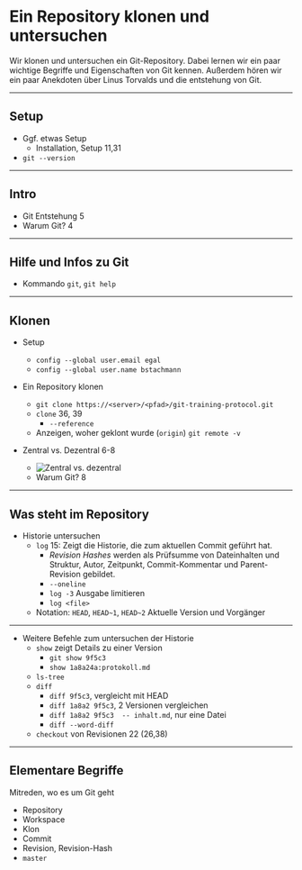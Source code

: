 

# Ein Repository klonen und untersuchen

Wir klonen und untersuchen ein Git-Repository. Dabei lernen wir ein paar wichtige Begriffe und Eigenschaften von Git kennen. Außerdem hören wir ein paar Anekdoten über Linus Torvalds und die entstehung von Git.

_________________________________________


## Setup

 * Ggf. etwas Setup
   - Installation, Setup 11,31
 * `git --version`

_________________________________________

## Intro

 * Git Entstehung 5
 * Warum Git? 4

_________________________________________


## Hilfe und Infos zu Git

 * Kommando `git`, `git help`

_________________________________________


## Klonen

 * Setup
   - `config --global user.email egal`
   - `config --global user.name bstachmann`

 * Ein Repository klonen
   - `git clone https://<server>/<pfad>/git-training-protocol.git`
   - `clone` 36, 39
     - `--reference`
   - Anzeigen, woher geklont wurde (`origin`)
     `git remote -v`
 * Zentral vs. Dezentral 6-8
   - ![Zentral vs. dezentral](zentral-dezentral.jpg)
   -  Warum Git? 8

_________________________________________

## Was steht im Repository

 * Historie untersuchen
   - `log` 15: Zeigt die Historie, die zum aktuellen Commit geführt hat.
     - *Revision Hashes* werden als Prüfsumme von Dateinhalten und Struktur, Autor, Zeitpunkt, Commit-Kommentar und Parent-Revision gebildet.
     - `--oneline`
     - `log -3` Ausgabe limitieren
     - `log <file>`
   - Notation: `HEAD`, `HEAD~1`, `HEAD~2`
     Aktuelle Version und Vorgänger

_________________________________________

 * Weitere Befehle zum untersuchen der Historie
   - `show` zeigt Details zu einer Version
      - `git show 9f5c3`
      - `show 1a8a24a:protokoll.md`
   - `ls-tree`
   - `diff`
      - `diff 9f5c3`, vergleicht mit HEAD
      - `diff 1a8a2 9f5c3`, 2 Versionen vergleichen
      - `diff 1a8a2 9f5c3  -- inhalt.md`, nur eine Datei
      - `diff --word-diff`
   - `checkout` von Revisionen 22 (26,38)

_________________________________________

## Elementare Begriffe

Mitreden, wo es um Git geht
   * Repository
   * Workspace
   * Klon
   * Commit
   * Revision, Revision-Hash
   * `master`

